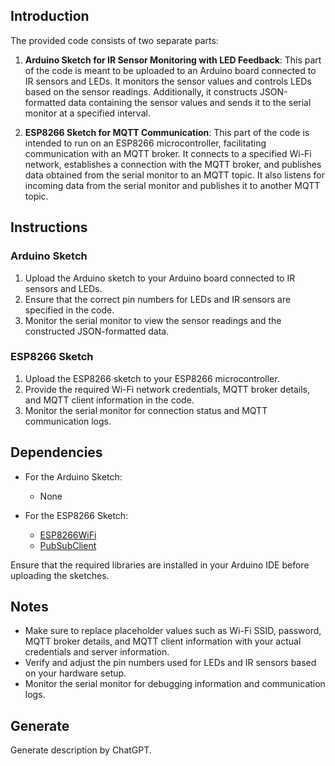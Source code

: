 ## Introduction

The provided code consists of two separate parts:

1. **Arduino Sketch for IR Sensor Monitoring with LED Feedback**: This part of the code is meant to be uploaded to an Arduino board connected to IR sensors and LEDs. It monitors the sensor values and controls LEDs based on the sensor readings. Additionally, it constructs JSON-formatted data containing the sensor values and sends it to the serial monitor at a specified interval.

2. **ESP8266 Sketch for MQTT Communication**: This part of the code is intended to run on an ESP8266 microcontroller, facilitating communication with an MQTT broker. It connects to a specified Wi-Fi network, establishes a connection with the MQTT broker, and publishes data obtained from the serial monitor to an MQTT topic. It also listens for incoming data from the serial monitor and publishes it to another MQTT topic.

## Instructions

### Arduino Sketch

1. Upload the Arduino sketch to your Arduino board connected to IR sensors and LEDs.
2. Ensure that the correct pin numbers for LEDs and IR sensors are specified in the code.
3. Monitor the serial monitor to view the sensor readings and the constructed JSON-formatted data.

### ESP8266 Sketch

1. Upload the ESP8266 sketch to your ESP8266 microcontroller.
2. Provide the required Wi-Fi network credentials, MQTT broker details, and MQTT client information in the code.
3. Monitor the serial monitor for connection status and MQTT communication logs.

## Dependencies

- For the Arduino Sketch:
  - None

- For the ESP8266 Sketch:
  - [ESP8266WiFi](https://github.com/esp8266/Arduino/tree/master/libraries/ESP8266WiFi)
  - [PubSubClient](https://github.com/knolleary/pubsubclient)

Ensure that the required libraries are installed in your Arduino IDE before uploading the sketches.

## Notes

- Make sure to replace placeholder values such as Wi-Fi SSID, password, MQTT broker details, and MQTT client information with your actual credentials and server information.
- Verify and adjust the pin numbers used for LEDs and IR sensors based on your hardware setup.
- Monitor the serial monitor for debugging information and communication logs.

## Generate
Generate description by ChatGPT.

